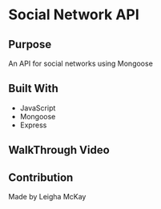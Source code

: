 # Social Network API

## Purpose 
An API for social networks using Mongoose

## Built With
* JavaScript
* Mongoose
* Express

## WalkThrough Video

## Contribution
Made by Leigha McKay
